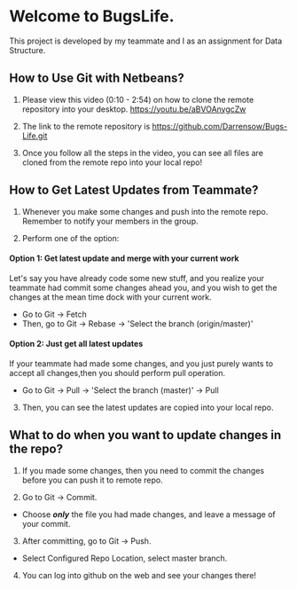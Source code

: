 # Welcome to BugsLife. 

This project is developed by my teammate and I as an assignment for Data Structure.


## How to Use Git with Netbeans?

1. Please view this video (0:10 - 2:54) on how to clone the remote repository into your desktop. https://youtu.be/aBVOAnygcZw

2. The link to the remote repository is https://github.com/Darrensow/Bugs-Life.git
   
3. Once you follow all the steps in the video, you can see all files are cloned from the remote repo into your local repo!


## How to Get Latest Updates from Teammate?

1. Whenever you make some changes and push into the remote repo. Remember to notify your members in the group.

2. Perform one of the option:

#### Option 1: Get latest update and merge with your current work
Let's say you have already code some new stuff, and you realize your teammate had commit some changes ahead you, and you wish to get the changes at the mean time dock with your current work.
- Go to Git -> Fetch
- Then, go to Git -> Rebase -> 'Select the branch (origin/master)'


#### Option 2: Just get all latest updates
If your teammate had made some changes, and you just purely wants to accept all changes,then you should perform pull operation.
- Go to Git -> Pull -> 'Select the branch (master)' -> Pull


3. Then, you can see the latest updates are copied into your local repo.


## What to do when you want to update changes in the repo?

1. If you made some changes, then you need to commit the changes before you can push it to remote repo.

2. Go to Git -> Commit.
- Choose ***only*** the file you had made changes, and leave a message of your commit.

3. After committing, go to Git -> Push.
- Select Configured Repo Location, select master branch.

4. You can log into github on the web and see your changes there!

